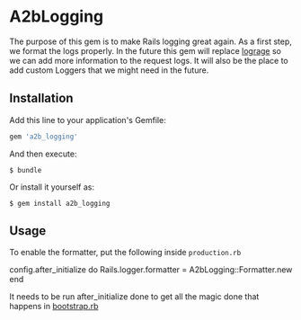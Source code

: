 # A2bLogging

The purpose of this gem is to make Rails logging great again. As a first step,
we format the logs properly. In the future this gem will replace
[lograge](https://github.com/roidrage/lograge) so we can add more information to
the request logs. It will also be the place to add custom Loggers that we might
need in the future.

## Installation

Add this line to your application's Gemfile:

```ruby
gem 'a2b_logging'
```

And then execute:

    $ bundle

Or install it yourself as:

    $ gem install a2b_logging

## Usage

To enable the formatter, put the following inside `production.rb`

  config.after_initialize do
    Rails.logger.formatter = A2bLogging::Formatter.new
  end

It needs to be run after_initialize done to get all the magic done that happens in
[bootstrap.rb](https://github.com/rails/rails/blob/4-2-stable/railties/lib/rails/application/bootstrap.rb)

